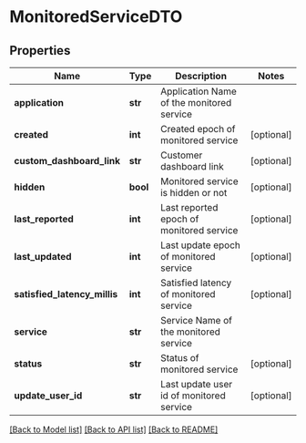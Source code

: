 # MonitoredServiceDTO

## Properties
Name | Type | Description | Notes
------------ | ------------- | ------------- | -------------
**application** | **str** | Application Name of the monitored service | 
**created** | **int** | Created epoch of monitored service | [optional] 
**custom_dashboard_link** | **str** | Customer dashboard link | [optional] 
**hidden** | **bool** | Monitored service is hidden or not | [optional] 
**last_reported** | **int** | Last reported epoch of monitored service | [optional] 
**last_updated** | **int** | Last update epoch of monitored service | [optional] 
**satisfied_latency_millis** | **int** | Satisfied latency of monitored service | [optional] 
**service** | **str** | Service Name of the monitored service | 
**status** | **str** | Status of monitored service | [optional] 
**update_user_id** | **str** | Last update user id of monitored service | [optional] 

[[Back to Model list]](../README.md#documentation-for-models) [[Back to API list]](../README.md#documentation-for-api-endpoints) [[Back to README]](../README.md)


